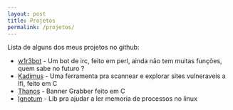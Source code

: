 ```yaml
---
layout: post
title: Projetos
permalink: /projetos/
---
```


Lista de alguns dos meus projetos no github:

* [w1r3bot](https://github.com/hc0d3r/w1r3bot) - Um bot de irc, feito em perl, ainda não tem muitas funções, quem sabe no futuro ?
* [Kadimus](https://github.com/P0cl4bs/Kadimus) - Uma ferramenta pra scannear e explorar sites vulneraveis a lfi, feito em C
* [Thanos](https://github.com/P0cL4bs/Thanos) - Banner Grabber feito em C
* [Ignotum](https://github.com/hc0d3r/ignotum) - Lib pra ajudar a ler memoria de processos no linux
